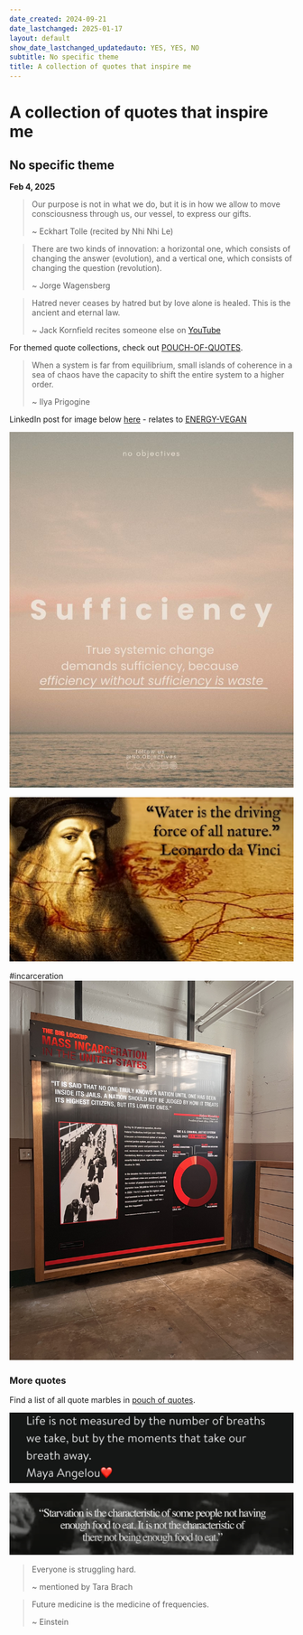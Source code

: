 ```yaml
---
date_created: 2024-09-21
date_lastchanged: 2025-01-17
layout: default
show_date_lastchanged_updatedauto: YES, YES, NO
subtitle: No specific theme
title: A collection of quotes that inspire me
---
```

# A collection of quotes that inspire me
## No specific theme

**Feb 4, 2025**
> Our purpose is not in what we do, but it is in how we allow to move consciousness through us, our vessel, to express our gifts.
> 
> ~ Eckhart Tolle (recited by Nhi Nhi Le)

>There are two kinds of innovation: a horizontal one, which consists of changing the answer (evolution), and a vertical one, which consists of changing the question (revolution). 
>
>~ Jorge Wagensberg

> Hatred never ceases by hatred but by love alone is healed. This is the ancient and eternal law. 
> 
> ~ Jack Kornfield recites someone else on [YouTube](https://youtu.be/fIQz3Ez4ETs?si=yIeHEvuo5ejWcsJO&t=1037)

For themed quote collections, check out [POUCH-OF-QUOTES](POUCH-OF-QUOTES.md).

>When a system is far from equilibrium, small islands of coherence in a sea of chaos have the capacity to shift the entire system to a higher order.
>
>~ Ilya Prigogine

LinkedIn post for image below [here](https://www.linkedin.com/posts/kasper-benjamin-reimer-bj%C3%B8rkskov-660a4899_sufficiency-energytransition-noobjectives-activity-7281923698872246272-t3h9?utm_source=share&utm_medium=member_desktop) - relates to [ENERGY-VEGAN](ENERGY-VEGAN.md)

![](media/Pasted%20image%2020250114172649.png)

![](media/D8A7D429-E1A0-4424-909D-6659A86C5078.jpeg)

#incarceration
![](media/IMG_4741.jpeg)
### More quotes
Find a list of all quote marbles in [pouch of quotes](POUCH-OF-QUOTES.md).


![](media/IMG_4776.jpeg)


![](media/cleanshot_2024-09-11-at-14-16-35@2x.png)



> Everyone is struggling hard.
> 
> ~ mentioned by Tara Brach 


>Future medicine is the medicine of frequencies.
>
>~ Einstein

